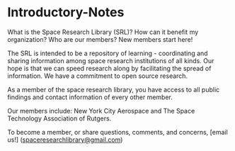 # Introductory-Notes
What is the Space Research Library (SRL)? How can it benefit my organization?  Who are our members? New members start here!



The SRL is intended to be a repository of learning - coordinating and sharing information among space research institutions of all kinds.  Our hope is that we can speed research along by facilitating the spread of information.  We have a commitment to open source research.



As a member of the space research library, you have access to all public findings and contact information of every other member. 



Our members include:
New York City Aerospace and
The Space Technology Association of Rutgers.



To become a member, or share questions, comments, and concerns, [email us!] (spaceresearchlibrary@gmail.com)
